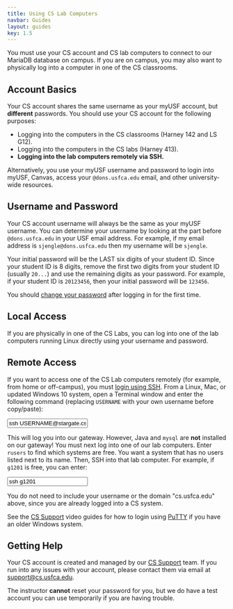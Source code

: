 ```yaml
---
title: Using CS Lab Computers
navbar: Guides
layout: guides
key: 1.5
---
```


You must use your CS account and CS lab computers to connect to our MariaDB database on campus. If you are on campus, you may also want to physically log into a computer in one of the CS classrooms.

## Account Basics

Your CS account shares the same username as your myUSF account, but **different** passwords. You should use your CS account for the following purposes:

  - Logging into the computers in the CS classrooms (Harney 142 and LS G12).
  - Logging into the computers in the CS labs (Harney 413).
  - **Logging into the lab computers remotely via SSH.**

Alternatively, you use your myUSF username and password to login into myUSF, Canvas, access your `@dons.usfca.edu` email, and other university-wide resources.

## Username and Password

Your CS account username will always be the same as your myUSF username. You can determine your username by looking at the part before `@dons.usfca.edu` in your USF email address. For example, if my email address is `sjengle@dons.usfca.edu` then my username will be `sjengle`.

Your initial password will be the LAST six digits of your student ID. Since your student ID is 8 digits, remove the first two digits from your student ID (usually `20...`) and use the remaining digits as your password. For example, if your student ID is `20123456`, then your initial password will be `123456`.

You should [change your password](https://myusf.usfca.edu/arts-sciences/computer-science/technical-resources#q3) after logging in for the first time.

## Local Access

If you are physically in one of the CS Labs, you can log into one of the lab computers running Linux directly using your username and password.

## Remote Access

If you want to access one of the CS Lab computers remotely (for example, from home or off-campus), you must [login using SSH](https://myusf.usfca.edu/arts-sciences/computer-science/technical-resources). From a Linux, Mac, or updated Windows 10 system, open a Terminal window and enter the following command (replacing `USERNAME` with your own username before copy/paste):

<input type="text" class="input is-expanded is-family-code" value="ssh USERNAME@stargate.cs.usfca.edu"/>

This will log you into our gateway. However, Java and `mysql` are **not** installed on our gateway! You must next log into one of our lab computers. Enter `rusers` to find which systems are free. You want a system that has no users listed next to its name. Then, SSH into that lab computer. For example, if `g1201` is free, you can enter:

<input type="text" class="input is-expanded is-family-code" value="ssh g1201"/>

You do not need to include your username or the domain "cs.usfca.edu" above, since you are already logged into a CS system.

See the [CS Support](https://myusf.usfca.edu/arts-sciences/computer-science/technical-resources) video guides for how to login using [PuTTY](https://www.putty.org/) if you have an older Windows system.

## Getting Help

Your CS account is created and managed by our [CS Support](https://www.cs.usfca.edu/support.html) team. If you run into any issues with your account, please contact them via email at <support@cs.usfca.edu>.

The instructor **cannot** reset your password for you, but we do have a test account you can use temporarily if you are having trouble.
